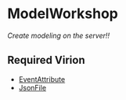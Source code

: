 # ModelWorkshop

*Create modeling on the server!!*

## Required Virion
- [EventAttribute](https://github.com/sky-min/EventAttribute)
- [JsonFile](https://github.com/sky-min/JsonFile)
